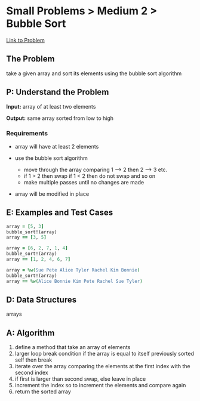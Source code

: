 # Small Problems > Medium 2 > Bubble Sort

[Link to Problem](https://launchschool.com/exercises/2a5d5a4e)

## The Problem

take a given array and sort its elements using the bubble sort algorithm

## P: Understand the Problem

**Input:** array of at least two elements

**Output:** same array sorted from low to high

### Requirements

- array will have at least 2 elements
- use the bubble sort algorithm
  - move through the array comparing 1 --> 2 then 2 --> 3 etc.  
  - if 1 > 2 then swap if 1 < 2 then do not swap and so on
  - make multiple passes until no changes are made

- array will be modified in place

## E: Examples and Test Cases

```ruby
array = [5, 3]
bubble_sort!(array)
array == [3, 5]

array = [6, 2, 7, 1, 4]
bubble_sort!(array)
array == [1, 2, 4, 6, 7]

array = %w(Sue Pete Alice Tyler Rachel Kim Bonnie)
bubble_sort!(array)
array == %w(Alice Bonnie Kim Pete Rachel Sue Tyler)
```

## D: Data Structures

arrays


## A: Algorithm

1. define a method that take an array of elements
1. larger loop break condition if the array is equal to itself previously sorted self then break
1. iterate over the array comparing the elements at the first index with the second index
1. if first is larger than second swap, else leave in place
1. increment the index so to increment the elements and compare again
1. return the sorted array
